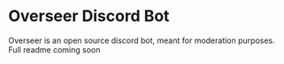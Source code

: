 # Overseer Discord Bot
Overseer is an open source discord bot, meant for moderation purposes.
Full readme coming soon